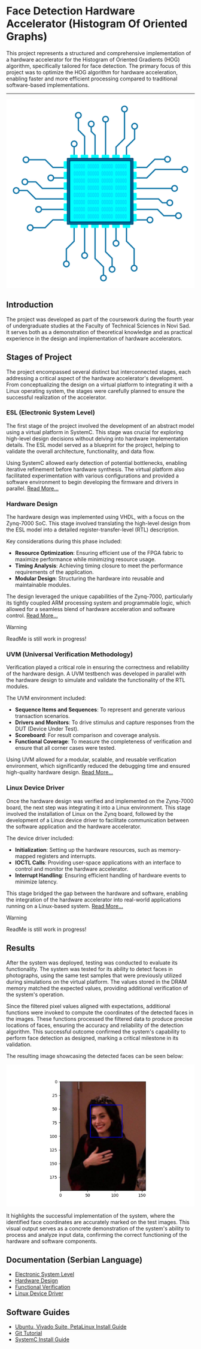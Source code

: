 # Face Detection Hardware Accelerator (Histogram Of Oriented Graphs)

This project represents a structured and comprehensive implementation of a hardware accelerator for the Histogram of Oriented Gradients (HOG) algorithm, specifically tailored for face detection. The primary focus of this project was to optimize the HOG algorithm for hardware acceleration, enabling faster and more efficient processing compared to traditional software-based implementations.

---

<p align="center">
  <img src="/misc/Chip.png" />
</p>


## Introduction

The project was developed as part of the coursework during the fourth year of undergraduate studies at the Faculty of Technical Sciences in Novi Sad. It serves both as a demonstration of theoretical knowledge and as practical experience in the design and implementation of hardware accelerators. 

## Stages of Project

The project encompassed several distinct but interconnected stages, each addressing a critical aspect of the hardware accelerator's development. From conceptualizing the design on a virtual platform to integrating it with a Linux operating system, the stages were carefully planned to ensure the successful realization of the accelerator.

### ESL (Electronic System Level)

The first stage of the project involved the development of an abstract model using a virtual platform in SystemC. This stage was crucial for exploring high-level design decisions without delving into hardware implementation details. The ESL model served as a blueprint for the project, helping to validate the overall architecture, functionality, and data flow. 

Using SystemC allowed early detection of potential bottlenecks, enabling iterative refinement before hardware synthesis. The virtual platform also facilitated experimentation with various configurations and provided a software environment to begin developing the firmware and drivers in parallel.
[Read More...](/ESL/README.md)
### Hardware Design

The hardware design was implemented using VHDL, with a focus on the Zynq-7000 SoC. This stage involved translating the high-level design from the ESL model into a detailed register-transfer-level (RTL) description. 

Key considerations during this phase included:
- **Resource Optimization**: Ensuring efficient use of the FPGA fabric to maximize performance while minimizing resource usage.
- **Timing Analysis**: Achieving timing closure to meet the performance requirements of the application.
- **Modular Design**: Structuring the hardware into reusable and maintainable modules.
  
The design leveraged the unique capabilities of the Zynq-7000, particularly its tightly coupled ARM processing system and programmable logic, which allowed for a seamless blend of hardware acceleration and software control.
[Read More...]()

> [!WARNING]
> ReadMe is still work in progress!
### UVM (Universal Verification Methodology)

Verification played a critical role in ensuring the correctness and reliability of the hardware design. A UVM testbench was developed in parallel with the hardware design to simulate and validate the functionality of the RTL modules. 

The UVM environment included:
- **Sequence Items and Sequences**: To represent and generate various transaction scenarios.
- **Drivers and Monitors**: To drive stimulus and capture responses from the DUT (Device Under Test).
- **Scoreboard**: For result comparison and coverage analysis.
- **Functional Coverage**: To measure the completeness of verification and ensure that all corner cases were tested.

Using UVM allowed for a modular, scalable, and reusable verification environment, which significantly reduced the debugging time and ensured high-quality hardware design.
[Read More...](/UVM/README.md)
### Linux Device Driver
 
Once the hardware design was verified and implemented on the Zynq-7000 board, the next step was integrating it into a Linux environment. This stage involved the installation of Linux on the Zynq board, followed by the development of a Linux device driver to facilitate communication between the software application and the hardware accelerator.

The device driver included:
- **Initialization**: Setting up the hardware resources, such as memory-mapped registers and interrupts.
- **IOCTL Calls**: Providing user-space applications with an interface to control and monitor the hardware accelerator.
- **Interrupt Handling**: Ensuring efficient handling of hardware events to minimize latency.

This stage bridged the gap between the hardware and software, enabling the integration of the hardware accelerator into real-world applications running on a Linux-based system.
[Read More...]()

> [!WARNING]
> ReadMe is still work in progress!
## Results

After the system was deployed, testing was conducted to evaluate its functionality. The system was tested for its ability to detect faces in photographs, using the same test samples that were previously utilized during simulations on the virtual platform. The values stored in the DRAM memory matched the expected values, providing additional verification of the system's operation.

Since the filtered pixel values aligned with expectations, additional functions were invoked to compute the coordinates of the detected faces in the images. These functions processed the filtered data to produce precise locations of faces, ensuring the accuracy and reliability of the detection algorithm. This successful outcome confirmed the system's capability to perform face detection as designed, marking a critical milestone in its validation.

The resulting image showcasing the detected faces can be seen below:

<p align="center">
  <img src="/results/arithmetic_face.png" />
</p>

It highlights the successful implementation of the system, where the identified face coordinates are accurately marked on the test images. This visual output serves as a concrete demonstration of the system's ability to process and analyze input data, confirming the correct functioning of the hardware and software components.


## Documentation (Serbian Language)
- [Electronic System Level](/Documentation/Specifikacija_esl.docx)
- [Hardware Design](/Documentation/Dokumentacija_PSDS.docx)
- [Functional Verification](/Documentation/FV_dokumentacija.docx)
- [Linux Device Driver](/Documentation/EOS_doc.docx)

## Software Guides
- [Ubuntu, Vivado Suite, PetaLinux Install Guide](/Ubuntu,%20Vivado%20Suite,%20PetaLinux%20Install%20Guide.md)
- [Git Tutorial](/GIT%20notes.md)
- [SystemC Install Guide](https://gist.github.com/bagheriali2001/0736fabf7da95fb02bbe6777d53fabf7)
